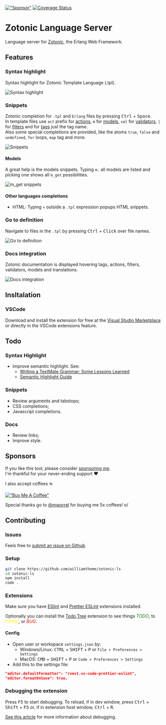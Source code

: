 [!["Sponsor"](https://img.shields.io/static/v1?label=Sponsor&message=%E2%9D%A4&logo=GitHub&color=%23fe8e86)](<[https://www.buymeacoffee.com/williamthome](https://github.com/sponsors/williamthome)>)
[![Coverage Status](https://coveralls.io/repos/github/williamthome/zotonic-ls/badge.svg?branch=main)](https://coveralls.io/github/williamthome/zotonic-ls?branch=main)

# Zotonic Language Server

Language server for [Zotonic](http://zotonic.com/), the Erlang Web Framework.

## Features

### Syntax highlight

Syntax highlight for Zotonic Template Language (.tpl).

![Syntax highlight](images/syntax-highlight.gif)

### Snippets

Zotonic completion for `.tpl` and `Erlang` files by pressing <kbd>Ctrl</kbd> + <kbd>Space</kbd>.\
In template files use `act` prefix for [actions](http://docs.zotonic.com/en/latest/ref/actions/), `m` for [models](http://docs.zotonic.com/en/latest/ref/models/), `val` for [validators](http://docs.zotonic.com/en/latest/ref/validators/index.html#validators), `|` for [filters](http://docs.zotonic.com/en/latest/ref/filters/) and for [tags](http://docs.zotonic.com/en/latest/ref/tags/) just the tag name.\
Also some special completions are provided, like the atoms `true`, `false` and `undefined`, `for` loops, `map` tag and more.

![Snippets](images/snippets.gif)

#### Models

A great help is the models snippets. Typing `m.` all models are listed and picking one shows all `m_get` possibilities.

![m_get snippets](images/m_get_snippets.gif)

#### Other languages completions

-   HTML: Typing `<` outside a `.tpl` expression popups HTML snippets.

### Go to definition

Navigate to files in the `.tpl` by pressing <kbd>Ctrl</kbd> + <kbd>Click</kbd> over file names.

![Go to definition](images/go-to-definition.gif)

### Docs integration

Zotonic documentation is displayed hovering tags, actions, filters, validators, models and translations.

![Docs integration](images/docs-integration.gif)

## Insltalation

### VSCode

Download and install the extension for free at the [Visual Studio Marketplace](https://marketplace.visualstudio.com/items?itemName=williamthome.zotonic-ls) or directly in the VSCode extensions feature.

## Todo

### Syntax Highlight

-   Improve semantic highlight. See:
    -   [Writing a TextMate Grammar: Some Lessons Learned](https://www.apeth.com/nonblog/stories/textmatebundle.html)
    -   [Semantic Highlight Guide](https://code.visualstudio.com/api/language-extensions/semantic-highlight-guide)

### Snippets

-   Review arguments and tabstops;
-   CSS completions;
-   Javascript completions.

### Docs

-   Review links;
-   Improve style.

## Sponsors

If you like this tool, please consider [sponsoring me](https://github.com/sponsors/williamthome).\
I'm thankful for your never-ending support :heart:

I also accept coffees :coffee:

[!["Buy Me A Coffee"](https://www.buymeacoffee.com/assets/img/custom_images/orange_img.png)](https://www.buymeacoffee.com/williamthome)

Special thanks go to [@mworrel](https://github.com/mworrell) for buying me 5x coffees! o/

## Contributing

### Issues

Feels free to [submit an issue on Github](https://github.com/vscode-django/vscode-django/issues/new).

### Setup

```bash
git clone https://github.com/williamthome/zotonic-ls
cd zotonic-ls
npm install
code .
```

### Extensions

Make sure you have [ESlint](https://marketplace.visualstudio.com/items?itemName=dbaeumer.vscode-eslint) and [Prettier ESLint](https://marketplace.visualstudio.com/items?itemName=rvest.vs-code-prettier-eslint) extensions installed.

Optionally you can install the [Todo Tree](https://marketplace.visualstudio.com/items?itemName=Gruntfuggly.todo-tree) extension to see things <span style="color: green;">_TODO_</span>, to <span style="color: yellow;">_FIXME_</span>, or <span style="color: red;">_BUG_</span>.

#### Config

-   Open user or workspace `settings.json` by:
    -   Windows/Linux: <kbd>CTRL</kbd> + <kbd>SHIFT</kbd> + <kbd>P</kbd> or `File > Preferences > Settings`
    -   MacOS: <kbd>CMD</kbd> + <kbd>SHIFT</kbd> + <kbd>P</kbd> or `Code > Preferences > Settings`
-   Add this to the settings file:

```json
"editor.defaultFormatter": "rvest.vs-code-prettier-eslint",
"editor.formatOnSave": true,
```

### Debugging the extension

Press <kbd>F5</kbd> to start debugging.
To reload, if in dev window, press <kbd>Ctrl</kbd> + <kbd>Shift</kbd> + <kbd>F5</kbd> or, if in extension host window, <kbd>Ctrl</kbd> + <kbd>R</kbd>.

[See this article](https://code.visualstudio.com/api/get-started/your-first-extension) for more information about debugging.
